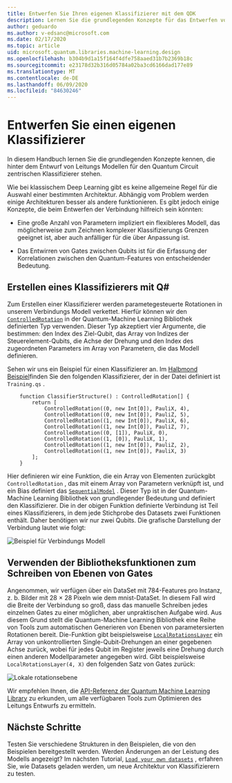 ```yaml
---
title: Entwerfen Sie Ihren eigenen Klassifizierer mit dem QDK
description: Lernen Sie die grundlegenden Konzepte für das Entwerfen von Verbindungs Modellen für den Quantum Circuit zentrierten Klassifizierer kennen.
author: geduardo
ms.author: v-edsanc@microsoft.com
ms.date: 02/17/2020
ms.topic: article
uid: microsoft.quantum.libraries.machine-learning.design
ms.openlocfilehash: b304b9d1a15f164f4dfe758aaed31b7b2369b18c
ms.sourcegitcommit: e23178d32b316d05784a02ba3cd6166dad177e89
ms.translationtype: MT
ms.contentlocale: de-DE
ms.lasthandoff: 06/09/2020
ms.locfileid: "84630246"
---
```

# <a name="design-your-own-classifier"></a>Entwerfen Sie einen eigenen Klassifizierer

In diesem Handbuch lernen Sie die grundlegenden Konzepte kennen, die hinter dem Entwurf von Leitungs Modellen für den Quantum Circuit zentrischen Klassifizierer stehen.

Wie bei klassischem Deep Learning gibt es keine allgemeine Regel für die Auswahl einer bestimmten Architektur. Abhängig vom Problem werden einige Architekturen besser als andere funktionieren. Es gibt jedoch einige Konzepte, die beim Entwerfen der Verbindung hilfreich sein könnten:

- Eine große Anzahl von Parametern impliziert ein flexibleres Modell, das möglicherweise zum Zeichnen komplexer Klassifizierungs Grenzen geeignet ist, aber auch anfälliger für die über Anpassung ist.

- Das Entwirren von Gates zwischen Qubits ist für die Erfassung der Korrelationen zwischen den Quantum-Features von entscheidender Bedeutung.

## <a name="how-to-build-a-classifier-with-q"></a>Erstellen eines Klassifizierers mit Q\#

Zum Erstellen einer Klassifizierer werden parametegesteuerte Rotationen in unserem Verbindungs Modell verkettet. Hierfür können wir den [`ControlledRotation`](xref:microsoft.quantum.machinelearning.controlledrotation) in der Quantum-Machine Learning Bibliothek definierten Typ verwenden. Dieser Typ akzeptiert vier Argumente, die bestimmen: den Index des Ziel-Qubit, das Array von Indizes der Steuerelement-Qubits, die Achse der Drehung und den Index des zugeordneten Parameters im Array von Parametern, die das Modell definieren.

Sehen wir uns ein Beispiel für einen Klassifizierer an. Im [Halbmond Beispiel](https://github.com/microsoft/Quantum/tree/master/samples/machine-learning/half-moons)finden Sie den folgenden Klassifizierer, der in der Datei definiert ist `Training.qs` .

```qsharp
    function ClassifierStructure() : ControlledRotation[] {
        return [
            ControlledRotation((0, new Int[0]), PauliX, 4),
            ControlledRotation((0, new Int[0]), PauliZ, 5),
            ControlledRotation((1, new Int[0]), PauliX, 6),
            ControlledRotation((1, new Int[0]), PauliZ, 7),
            ControlledRotation((0, [1]), PauliX, 0),
            ControlledRotation((1, [0]), PauliX, 1),
            ControlledRotation((1, new Int[0]), PauliZ, 2),
            ControlledRotation((1, new Int[0]), PauliX, 3)
        ];
    }
 ```

Hier definieren wir eine Funktion, die ein Array von Elementen zurückgibt `ControlledRotation` , das mit einem Array von Parametern verknüpft ist, und ein Bias definiert das [`SequentialModel`](xref:microsoft.quantum.machinelearning.sequentialmodel) . Dieser Typ ist in der Quantum-Machine Learning Bibliothek von grundlegender Bedeutung und definiert den Klassifizierer. Die in der obigen Funktion definierte Verbindung ist Teil eines Klassifizierers, in dem jede Stichprobe des Datasets zwei Funktionen enthält. Daher benötigen wir nur zwei Qubits. Die grafische Darstellung der Verbindung lautet wie folgt:

 ![Beispiel für Verbindungs Modell](~/media/circuit_model_1.PNG)

## <a name="use-the-library-functions-to-write-layers-of-gates"></a>Verwenden der Bibliotheksfunktionen zum Schreiben von Ebenen von Gates

Angenommen, wir verfügen über ein DataSet mit 784-Features pro Instanz, z. b. Bilder mit 28 × 28 Pixeln wie dem mnist-DataSet. In diesem Fall wird die Breite der Verbindung so groß, dass das manuelle Schreiben jedes einzelnen Gates zu einer möglichen, aber unpraktischen Aufgabe wird. Aus diesem Grund stellt die Quantum-Machine Learning Bibliothek eine Reihe von Tools zum automatischen Generieren von Ebenen von parametersierten Rotationen bereit. Die-Funktion gibt beispielsweise [`LocalRotationsLayer`](xref:microsoft.quantum.machinelearning.localrotationslayer) ein Array von unkontrollierten Single-Qubit-Drehungen an einer gegebenen Achse zurück, wobei für jedes Qubit im Register jeweils eine Drehung durch einen anderen Modellparameter angegeben wird. Gibt beispielsweise `LocalRotationsLayer(4, X)` den folgenden Satz von Gates zurück:

 ![Lokale rotationsebene](~/media/local_rotations_layer.PNG)

Wir empfehlen Ihnen, die [API-Referenz der Quantum Machine Learning Library](xref:microsoft.quantum.machinelearning) zu erkunden, um alle verfügbaren Tools zum Optimieren des Leitungs Entwurfs zu ermitteln.

## <a name="next-steps"></a>Nächste Schritte

 Testen Sie verschiedene Strukturen in den Beispielen, die von den Beispielen bereitgestellt werden. Werden Änderungen an der Leistung des Modells angezeigt? Im nächsten Tutorial, [`Load your own datasets`](xref:microsoft.quantum.libraries.machine-learning.load) , erfahren Sie, wie Datasets geladen werden, um neue Architektur von Klassifizierern zu testen.
